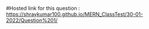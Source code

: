 #Hosted link for this question : https://shraykumar100.github.io/MERN_ClassTest/30-01-2022/Question%201/
